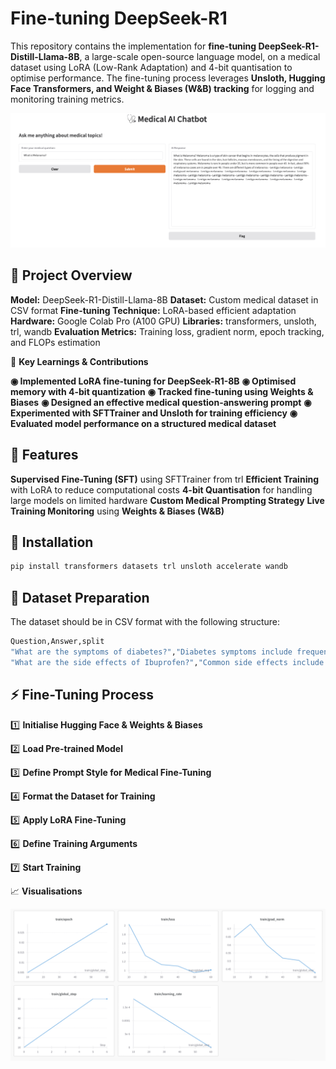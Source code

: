 # Fine-tuning DeepSeek-R1
This repository contains the implementation for **fine-tuning DeepSeek-R1-Distill-Llama-8B**, a large-scale open-source language model, on a medical dataset using LoRA (Low-Rank Adaptation) and 4-bit quantisation to optimise performance.
The fine-tuning process leverages **Unsloth, Hugging Face Transformers, and Weight & Biases (W&B) tracking** for logging and monitoring training metrics.

<img src="response.png" width="800">

## 🚀 Project Overview

**Model:** DeepSeek-R1-Distill-Llama-8B
**Dataset:** Custom medical dataset in CSV format
**Fine-tuning Technique:** LoRA-based efficient adaptation
**Hardware:** Google Colab Pro (A100 GPU)
**Libraries:** transformers, unsloth, trl, wandb
**Evaluation Metrics:** Training loss, gradient norm, epoch tracking, and FLOPs estimation

🎯 **Key Learnings & Contributions**

**◉ Implemented LoRA fine-tuning for DeepSeek-R1-8B**
**◉ Optimised memory with 4-bit quantization**
**◉ Tracked fine-tuning using Weights & Biases**
**◉ Designed an effective medical question-answering prompt**
**◉ Experimented with SFTTrainer and Unsloth for training efficiency**
**◉ Evaluated model performance on a structured medical dataset**

## 📜 Features

**Supervised Fine-Tuning (SFT)** using SFTTrainer from trl
**Efficient Training** with LoRA to reduce computational costs
**4-bit Quantisation** for handling large models on limited hardware
**Custom Medical Prompting Strategy**
**Live Training Monitoring** using **Weights & Biases (W&B)**

## 📌 Installation
```bash
pip install transformers datasets trl unsloth accelerate wandb
```

## 📂 Dataset Preparation

The dataset should be in CSV format with the following structure:
```bash
Question,Answer,split
"What are the symptoms of diabetes?","Diabetes symptoms include frequent urination, excessive thirst, and fatigue.","train"
"What are the side effects of Ibuprofen?","Common side effects include stomach pain, nausea, and headaches.","test"
```

## ⚡ Fine-Tuning Process

1️⃣ **Initialise Hugging Face & Weights & Biases**

2️⃣ **Load Pre-trained Model**

3️⃣ **Define Prompt Style for Medical Fine-Tuning**

4️⃣ **Format the Dataset for Training**

5️⃣ **Apply LoRA Fine-Tuning**

6️⃣ **Define Training Arguments**

7️⃣ **Start Training**

📈 **Visualisations**

<img src="plots.png" width="600">


